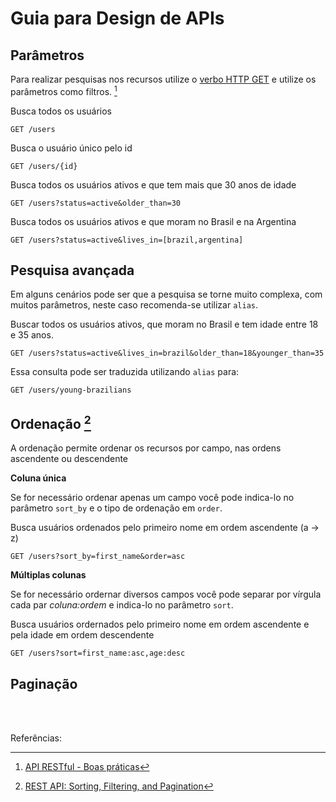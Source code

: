 # Guia para Design de APIs

## Parâmetros

Para realizar pesquisas nos recursos utilize o [verbo HTTP GET](http-verbs.md#get) e utilize os parâmetros como filtros. [^1]

Busca todos os usuários

```
GET /users
```

Busca o usuário único pelo id

```
GET /users/{id}
```

Busca todos os usuários ativos e que tem mais que 30 anos de idade

```
GET /users?status=active&older_than=30
```

Busca todos os usuários ativos e que moram no Brasil e na Argentina

```
GET /users?status=active&lives_in=[brazil,argentina]
```

## Pesquisa avançada

Em alguns cenários pode ser que a pesquisa se torne muito complexa, com muitos parâmetros, neste caso recomenda-se utilizar `alias`.

Buscar todos os usuários ativos, que moram no Brasil e tem idade entre 18 e 35 anos.

```
GET /users?status=active&lives_in=brazil&older_than=18&younger_than=35
```

Essa consulta pode ser traduzida utilizando `alias` para:

```
GET /users/young-brazilians
```

## Ordenação [^2]

A ordenação permite ordenar os recursos por campo, nas ordens ascendente ou descendente

**Coluna única**

Se for necessário ordenar apenas um campo você pode indica-lo no parâmetro `sort_by` e o tipo de ordenação em `order`.

Busca usuários ordenados pelo primeiro nome em ordem ascendente (a -> z)

```
GET /users?sort_by=first_name&order=asc
```

**Múltiplas colunas**

Se for necessário ordernar diversos campos você pode separar por vírgula cada par _coluna:ordem_ e indica-lo no parâmetro `sort`.

Busca usuários ordernados pelo primeiro nome em ordem ascendente e pela idade em ordem descendente

```
GET /users?sort=first_name:asc,age:desc
```

## Paginação

<br><br>

Referências:

[^1]: [API RESTful - Boas práticas](https://www.brunobrito.net.br/api-restful-boas-praticas/)
[^2]: [REST API: Sorting, Filtering, and Pagination](https://www.taniarascia.com/rest-api-sorting-filtering-pagination/#sorting)
